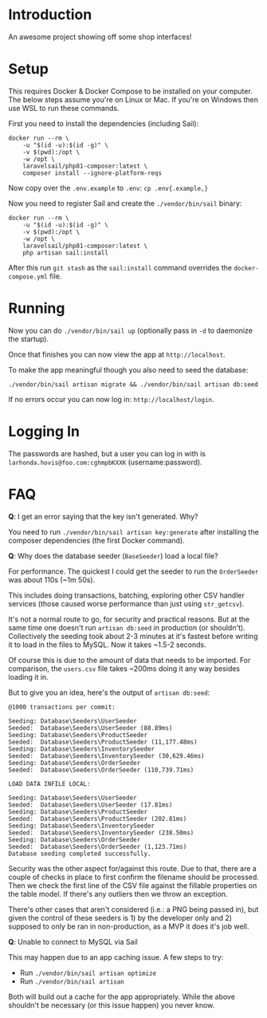 # Introduction

An awesome project showing off some shop interfaces!

# Setup

This requires Docker & Docker Compose to be installed on your computer.  The below steps assume you're on Linux or Mac.  If you're on Windows then use WSL to run these commands.

First you need to install the dependencies (including Sail):

```
docker run --rm \
    -u "$(id -u):$(id -g)" \
    -v $(pwd):/opt \
    -w /opt \
    laravelsail/php81-composer:latest \
    composer install --ignore-platform-reqs
```

Now copy over the `.env.example` to `.env`: `cp .env{.example,}`

Now you need to register Sail and create the `./vendor/bin/sail` binary:

```
docker run --rm \
    -u "$(id -u):$(id -g)" \
    -v $(pwd):/opt \
    -w /opt \
    laravelsail/php81-composer:latest \
    php artisan sail:install 
```

After this run `git stash` as the `sail:install` command overrides the `docker-compose.yml` file.

# Running

Now you can do `./vendor/bin/sail up` (optionally pass in `-d` to daemonize the startup).

Once that finishes you can now view the app at `http://localhost`.

To make the app meaningful though you also need to seed the database:

`./vendor/bin/sail artisan migrate && ./vendor/bin/sail artisan db:seed`

If no errors occur you can now log in: `http://localhost/login`.

# Logging In

The passwords are hashed, but a user you can log in with is `larhonda.hovis@foo.com:cghmpbKXXK` (username:password).

# FAQ

**Q**: I get an error saying that the key isn't generated.  Why?

You need to run `./vendor/bin/sail artisan key:generate` after installing the composer dependencies (the first Docker command).

**Q**: Why does the database seeder (`BaseSeeder`) load a local file?

For performance.  The quickest I could get the seeder to run the `OrderSeeder` was about 110s (~1m 50s).

This includes doing transactions, batching, exploring other CSV handler services (those caused worse performance than just using `str_getcsv`).

It's not a normal route to go, for security and practical reasons.  But at the same time one doesn't run `artisan db:seed` in production (or shouldn't).  Collectively the seeding took about 2-3 minutes at it's fastest before writing it to load in the files to MySQL.  Now it takes ~1.5-2 seconds.

Of course this is due to the amount of data that needs to be imported.  For comparison, the `users.csv` file takes ~200ms doing it any way besides loading it in.

But to give you an idea, here's the output of `artisan db:seed`:

```
@1000 transactions per commit:

Seeding: Database\Seeders\UserSeeder
Seeded:  Database\Seeders\UserSeeder (88.89ms)
Seeding: Database\Seeders\ProductSeeder
Seeded:  Database\Seeders\ProductSeeder (11,177.48ms)
Seeding: Database\Seeders\InventorySeeder
Seeded:  Database\Seeders\InventorySeeder (30,629.46ms)
Seeding: Database\Seeders\OrderSeeder
Seeded:  Database\Seeders\OrderSeeder (110,739.71ms)

LOAD DATA INFILE LOCAL:

Seeding: Database\Seeders\UserSeeder
Seeded:  Database\Seeders\UserSeeder (17.81ms)
Seeding: Database\Seeders\ProductSeeder
Seeded:  Database\Seeders\ProductSeeder (202.81ms)
Seeding: Database\Seeders\InventorySeeder
Seeded:  Database\Seeders\InventorySeeder (238.50ms)
Seeding: Database\Seeders\OrderSeeder
Seeded:  Database\Seeders\OrderSeeder (1,123.71ms)
Database seeding completed successfully.
```

Security was the other aspect for/against this route.  Due to that, there are a couple of checks in place to first confirm the filename should be processed.  Then we check the first line of the CSV file against the fillable properties on the table model.  If there's any outliers then we throw an exception.

There's other cases that aren't considered (i.e.: a PNG being passed in), but given the control of these seeders is 1) by the developer only and 2) supposed to only be ran in non-production, as a MVP it does it's job well.

**Q**: Unable to connect to MySQL via Sail

This may happen due to an app caching issue.  A few steps to try:

* Run `./vendor/bin/sail artisan optimize`
* Run `./vendor/bin/sail artisan`

Both will build out a cache for the app appropriately.  While the above shouldn't be necessary (or this issue happen) you never know.
